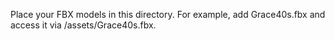 Place your FBX models in this directory.
For example, add Grace40s.fbx and access it via /assets/Grace40s.fbx.
